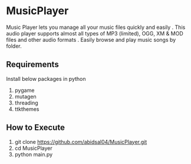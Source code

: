 # MusicPlayer
Music Player lets you manage all your music files quickly and easily . This audio player supports almost all types of MP3 (limited), OGG, XM &amp; MOD files and other audio formats . Easily browse and play music songs by folder.

## Requirements
Install below packages in python
1. pygame
2. mutagen
3. threading
4. ttkthemes

## How to Execute
1. git clone https://github.com/abidsal04/MusicPlayer.git
2. cd MusicPlayer
3. python main.py

